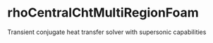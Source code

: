 # rhoCentralChtMultiRegionFoam
Transient conjugate heat transfer solver with supersonic capabilities
